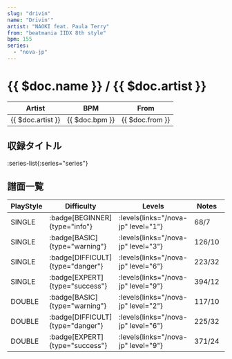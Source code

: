 ```yaml
---
slug: "drivin"
name: "Drivin'"
artist: "NAOKI feat. Paula Terry"
from: "beatmania IIDX 8th style"
bpm: 155
series:
  - "nova-jp"
---
```


# {{ $doc.name }} / {{ $doc.artist }}

|Artist|BPM|From|
|------|---|----|
|{{ $doc.artist }}|{{ $doc.bpm }}|{{ $doc.from }}|

## 収録タイトル

:series-list{:series="series"}

## 譜面一覧

|PlayStyle|Difficulty|Levels|Notes|Movie|
|---------|----------|------|-----|-----|
|SINGLE| :badge[BEGINNER]{type="info"}| :levels{links="/nova-jp" level="1"}|68/7||
|SINGLE| :badge[BASIC]{type="warning"}| :levels{links="/nova-jp" level="3"}|126/10||
|SINGLE| :badge[DIFFICULT]{type="danger"}| :levels{links="/nova-jp" level="6"}|223/32||
|SINGLE| :badge[EXPERT]{type="success"}| :levels{links="/nova-jp" level="9"}|394/12||
|DOUBLE| :badge[BASIC]{type="warning"}| :levels{links="/nova-jp" level="2"}|117/10||
|DOUBLE| :badge[DIFFICULT]{type="danger"}| :levels{links="/nova-jp" level="6"}|225/32||
|DOUBLE| :badge[EXPERT]{type="success"}| :levels{links="/nova-jp" level="9"}|371/24||
